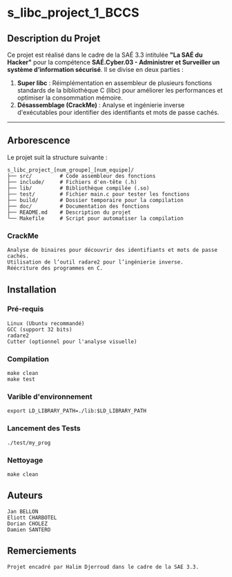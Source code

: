 # s_libc_project_1_BCCS

## Description du Projet

Ce projet est réalisé dans le cadre de la SAÉ 3.3 intitulée **"La SAÉ du Hacker"** pour la compétence **SAÉ.Cyber.03 - Administrer et Surveiller un système d’information sécurisé**. Il se divise en deux parties :

1. **Super libc** : Réimplémentation en assembleur de plusieurs fonctions standards de la bibliothèque C (libc) pour améliorer les performances et optimiser la consommation mémoire.
2. **Désassemblage (CrackMe)** : Analyse et ingénierie inverse d'exécutables pour identifier des identifiants et mots de passe cachés.

---

## Arborescence

Le projet suit la structure suivante :

```plaintext
s_libc_project_[num_groupe]_[num_equipe]/
├── src/         # Code assembleur des fonctions
├── include/     # Fichiers d'en-tête (.h)
├── lib/         # Bibliothèque compilée (.so)
├── test/        # Fichier main.c pour tester les fonctions
├── build/       # Dossier temporaire pour la compilation
├── doc/         # Documentation des fonctions
├── README.md    # Description du projet
└── Makefile     # Script pour automatiser la compilation
```


### CrackMe

    Analyse de binaires pour découvrir des identifiants et mots de passe cachés.
    Utilisation de l’outil radare2 pour l’ingénierie inverse.
    Réécriture des programmes en C.

## Installation
### Pré-requis

    Linux (Ubuntu recommandé)
    GCC (support 32 bits)
    radare2
    Cutter (optionnel pour l'analyse visuelle)

### Compilation
    make clean
    make test
    
### Varible d'environnement
    export LD_LIBRARY_PATH=./lib:$LD_LIBRARY_PATH

### Lancement des Tests
    ./test/my_prog

### Nettoyage
    make clean

## Auteurs

    Jan BELLON
    Eliott CHARBOTEL
    Dorian CHOLEZ
    Damien SANTERO

## Remerciements

    Projet encadré par Halim Djerroud dans le cadre de la SAE 3.3.